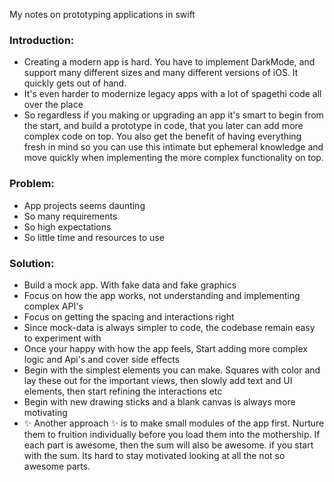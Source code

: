 My notes on prototyping applications in swift<!--more-->

### Introduction:
- Creating a modern app is hard. You have to implement DarkMode, and support many different sizes and many different versions of iOS. It quickly gets out of hand.
- It's even harder to modernize legacy apps with a lot of spagethi code all over the place
- So regardless if you making or upgrading an app it's smart to begin from the start, and build a prototype in code, that you later can add more complex code on top. You also get the benefit of having everything fresh in mind so you can use this intimate but ephemeral knowledge and move quickly when implementing the more complex functionality on top.

### Problem:
- App projects seems daunting
- So many requirements
- So high expectations
- So little time and resources to use

### Solution:
- Build a mock app. With fake data and fake graphics
- Focus on how the app works, not understanding and implementing complex API's
- Focus on getting the spacing and interactions right
- Since mock-data is always simpler to code, the codebase remain easy to experiment with
- Once your happy with how the app feels, Start adding more complex logic and Api's and cover side effects
- Begin with the simplest elements you can make. Squares with color and lay these out for the important views, then slowly add text and UI elements, then start refining the interactions etc
- Begin with new drawing sticks and a blank canvas is always more motivating
- ✨ Another approach ✨ is to make small modules of the app first. Nurture them to fruition individually before you load them into the mothership. If each part is awesome, then the sum will also be awesome. if you start with the sum. Its hard to stay motivated looking at all the not so awesome parts. 
